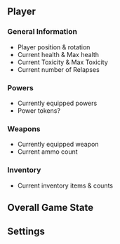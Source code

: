 ## Player

### General Information
- Player position & rotation
- Current health & Max health
- Current Toxicity & Max Toxicity
- Current number of Relapses

### Powers
- Currently equipped powers
- Power tokens?

### Weapons
- Currently equipped weapon
- Current ammo count

### Inventory
- Current inventory items & counts
## Overall Game State

## Settings
